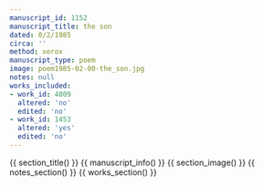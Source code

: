 ```yaml
---
manuscript_id: 1152
manuscript_title: the son
dated: 0/2/1985
circa: ''
method: xerox
manuscript_type: poem
image: poem1985-02-00-the_son.jpg
notes: null
works_included:
- work_id: 4809
  altered: 'no'
  edited: 'no'
- work_id: 1453
  altered: 'yes'
  edited: 'no'
---
```


{{ section_title() }}
{{ manuscript_info() }}
{{ section_image() }}
{{ notes_section() }}
{{ works_section() }}
